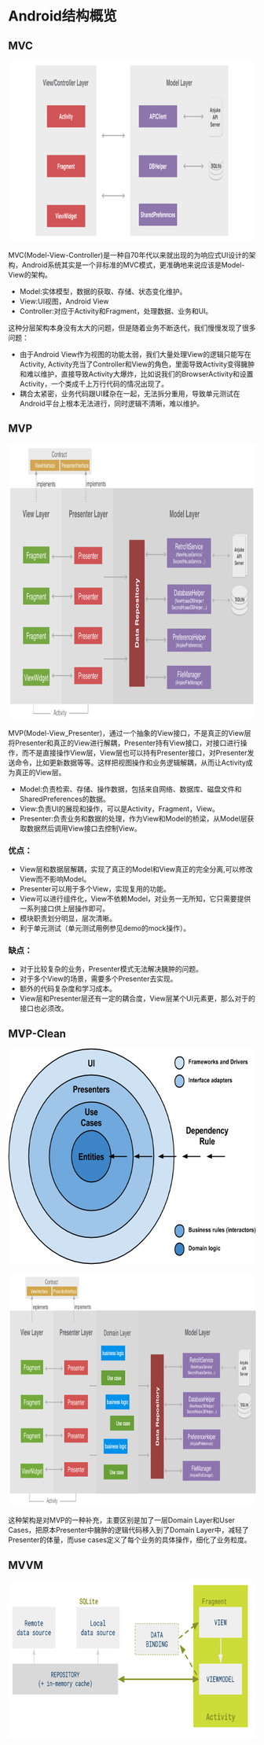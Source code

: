 # Android结构概览

## MVC
<p align="center">
  <img src="https://github.com/chenjishi/TechBlog/blob/master/mvc.png?raw=true" 
  alt="usite" height="369" width="960"/>
</p>

MVC(Model-View-Controller)是一种自70年代以来就出现的为响应式UI设计的架构，Android系统其实是一个非标准的MVC模式，更准确地来说应该是Model-View的架构。

* Model:实体模型，数据的获取、存储、状态变化维护。
* View:UI视图，Android View
* Controller:对应于Activity和Fragment，处理数据、业务和UI。

这种分层架构本身没有太大的问题，但是随着业务不断迭代，我们慢慢发现了很多问题：

* 由于Android View作为视图的功能太弱，我们大量处理View的逻辑只能写在Activity, Activity充当了Controller和View的角色，里面导致Activity变得臃肿和难以维护，直接导致Activity大爆炸，比如说我们的BrowserActivity和设置Activity，一个类成千上万行代码的情况出现了。
* 耦合太紧密，业务代码跟UI糅杂在一起，无法拆分重用，导致单元测试在Android平台上根本无法进行，同时逻辑不清晰，难以维护。

## MVP
<p align="center">
  <img src="https://github.com/chenjishi/TechBlog/blob/master/mvp.png?raw=true" 
  alt="usite" height="562" width="960"/>
</p>

MVP(Model-View_Presenter)，通过一个抽象的View接口，不是真正的View层将Presenter和真正的View进行解耦，Presenter持有View接口，对接口进行操作，而不是直接操作View层，View层也可以持有Presenter接口，对Presenter发送命令，比如更新数据等等。这样把视图操作和业务逻辑解耦，从而让Activity成为真正的View层。
* Model:负责检索、存储、操作数据，包括来自网络、数据库、磁盘文件和SharedPreferences的数据。
* View:负责UI的展现和操作，可以是Activity，Fragment，View。
* Presenter:负责业务和数据的处理，作为View和Model的桥梁，从Model层获取数据然后调用View接口去控制View。

### 优点：
* View层和数据层解耦，实现了真正的Model和View真正的完全分离,可以修改View而不影响Model。
* Presenter可以用于多个View，实现复用的功能。
* View可以进行组件化，View不依赖Model，对业务一无所知，它只需要提供一系列接口供上层操作即可。
* 模块职责划分明显，层次清晰。
* 利于单元测试（单元测试用例参见demo的mock操作）。

### 缺点：
* 对于比较复杂的业务，Presenter模式无法解决臃肿的问题。
* 对于多个View的场景，需要多个Presenter去实现。
* 额外的代码复杂度和学习成本。
* View层和Presenter层还有一定的耦合度，View层某个UI元素更，那么对于的接口也必须改。


## MVP-Clean
<p align="center">
  <img src="https://github.com/chenjishi/TechBlog/blob/master/clean_architecture.png?raw=true" 
  alt="usite" height="440" width="647"/>
</p>
<p align="center">
  <img src="https://github.com/chenjishi/TechBlog/blob/master/clean.png?raw=true" 
  alt="usite" height="476" width="960"/>
</p>
这种架构是对MVP的一种补充，主要区别是加了一层Domain Layer和User Cases，把原本Presenter中臃肿的逻辑代码移入到了Domain Layer中，减轻了Presenter的体量，而use cases定义了每个业务的具体操作，细化了业务粒度。


## MVVM
<p align="center">
  <img src="https://github.com/chenjishi/TechBlog/blob/master/mvvm-databinding.png?raw=true" 
  alt="usite" height="324" width="761"/>
</p>




